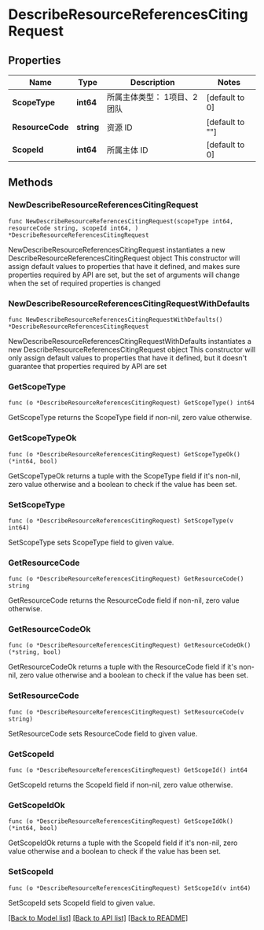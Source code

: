 # DescribeResourceReferencesCitingRequest

## Properties

Name | Type | Description | Notes
------------ | ------------- | ------------- | -------------
**ScopeType** | **int64** | 所属主体类型： 1项目、2团队 | [default to 0]
**ResourceCode** | **string** | 资源 ID | [default to ""]
**ScopeId** | **int64** | 所属主体 ID | [default to 0]

## Methods

### NewDescribeResourceReferencesCitingRequest

`func NewDescribeResourceReferencesCitingRequest(scopeType int64, resourceCode string, scopeId int64, ) *DescribeResourceReferencesCitingRequest`

NewDescribeResourceReferencesCitingRequest instantiates a new DescribeResourceReferencesCitingRequest object
This constructor will assign default values to properties that have it defined,
and makes sure properties required by API are set, but the set of arguments
will change when the set of required properties is changed

### NewDescribeResourceReferencesCitingRequestWithDefaults

`func NewDescribeResourceReferencesCitingRequestWithDefaults() *DescribeResourceReferencesCitingRequest`

NewDescribeResourceReferencesCitingRequestWithDefaults instantiates a new DescribeResourceReferencesCitingRequest object
This constructor will only assign default values to properties that have it defined,
but it doesn't guarantee that properties required by API are set

### GetScopeType

`func (o *DescribeResourceReferencesCitingRequest) GetScopeType() int64`

GetScopeType returns the ScopeType field if non-nil, zero value otherwise.

### GetScopeTypeOk

`func (o *DescribeResourceReferencesCitingRequest) GetScopeTypeOk() (*int64, bool)`

GetScopeTypeOk returns a tuple with the ScopeType field if it's non-nil, zero value otherwise
and a boolean to check if the value has been set.

### SetScopeType

`func (o *DescribeResourceReferencesCitingRequest) SetScopeType(v int64)`

SetScopeType sets ScopeType field to given value.


### GetResourceCode

`func (o *DescribeResourceReferencesCitingRequest) GetResourceCode() string`

GetResourceCode returns the ResourceCode field if non-nil, zero value otherwise.

### GetResourceCodeOk

`func (o *DescribeResourceReferencesCitingRequest) GetResourceCodeOk() (*string, bool)`

GetResourceCodeOk returns a tuple with the ResourceCode field if it's non-nil, zero value otherwise
and a boolean to check if the value has been set.

### SetResourceCode

`func (o *DescribeResourceReferencesCitingRequest) SetResourceCode(v string)`

SetResourceCode sets ResourceCode field to given value.


### GetScopeId

`func (o *DescribeResourceReferencesCitingRequest) GetScopeId() int64`

GetScopeId returns the ScopeId field if non-nil, zero value otherwise.

### GetScopeIdOk

`func (o *DescribeResourceReferencesCitingRequest) GetScopeIdOk() (*int64, bool)`

GetScopeIdOk returns a tuple with the ScopeId field if it's non-nil, zero value otherwise
and a boolean to check if the value has been set.

### SetScopeId

`func (o *DescribeResourceReferencesCitingRequest) SetScopeId(v int64)`

SetScopeId sets ScopeId field to given value.



[[Back to Model list]](../README.md#documentation-for-models) [[Back to API list]](../README.md#documentation-for-api-endpoints) [[Back to README]](../README.md)


